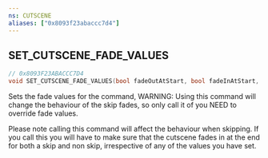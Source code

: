 ```yaml
---
ns: CUTSCENE
aliases: ["0x8093f23abaccc7d4"]
---
```

## SET_CUTSCENE_FADE_VALUES

```c
// 0x8093F23ABACCC7D4
void SET_CUTSCENE_FADE_VALUES(bool fadeOutAtStart, bool fadeInAtStart, bool fadeOutAtEnd, bool fadeInAtEnd);
```

Sets the fade values for the command, WARNING: Using this command will change the behaviour of the skip fades, so only call it of you NEED to override fade values.

Please note calling this command will affect the behaviour when skipping. If you call this you will have to make sure that the cutscene fades in at the end for both a skip and non skip, irrespective of any of the values you have set.

